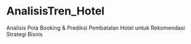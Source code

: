 # AnalisisTren_Hotel
Analisis Pola Booking &amp; Prediksi Pembatalan Hotel untuk Rekomendasi Strategi Bisnis
